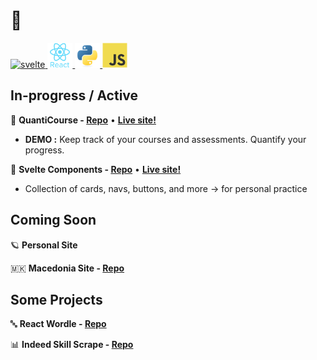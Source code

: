 # 🤙

<p align="left"> <a href="https://svelte.dev" target="_blank" rel="noreferrer"> <img src="https://upload.wikimedia.org/wikipedia/commons/1/1b/Svelte_Logo.svg" alt="svelte" width="40" height="40"/> </a> <a href="https://reactjs.org/" target="_blank" rel="noreferrer"> <img src="https://raw.githubusercontent.com/devicons/devicon/master/icons/react/react-original-wordmark.svg" alt="react" width="40" height="40"/> </a> <a href="https://www.python.org" target="_blank" rel="noreferrer"> <img src="https://raw.githubusercontent.com/devicons/devicon/master/icons/python/python-original.svg" alt="python" width="40" height="40"/> </a> <a href="https://developer.mozilla.org/en-US/docs/Web/JavaScript" target="_blank" rel="noreferrer"> <img src="https://raw.githubusercontent.com/devicons/devicon/master/icons/javascript/javascript-original.svg" alt="javascript" width="40" height="40"/> </a> </p>



## In-progress / Active

🧠 **QuantiCourse - [Repo](https://github.com/marcusgeorgievski/QuantiCourse)** • [**Live site!**](https://quanticourse-eight.vercel.app/)
- **DEMO :** Keep track of your courses and assessments. Quantify your progress.

🦾 **Svelte Components - [Repo](https://github.com/marcusgeorgievski/svelte-components)** • [**Live site!**](https://svelte-components-three.vercel.app/)

- Collection of cards, navs, buttons, and more -> for personal practice

## Coming Soon

🪐 **Personal Site** 

🇲🇰 **Macedonia Site - [Repo](https://github.com/marcusgeorgievski/macedonia-travel-site)**

## Some Projects

🔤 **React Wordle - [Repo](https://github.com/marcusgeorgievski/react-wordle)**

📊 **Indeed Skill Scrape - [Repo](https://github.com/marcusgeorgievski/indeed-skill-scrape)**
